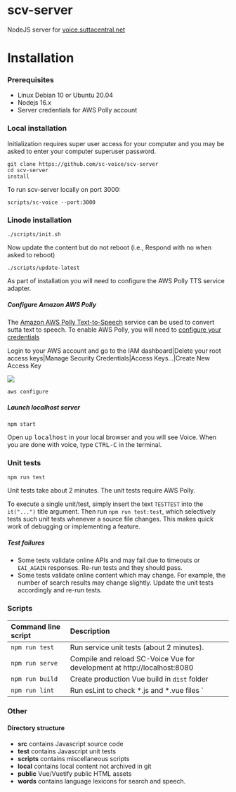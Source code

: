# scv-server

NodeJS server for [voice.suttacentral.net](https://voice.suttacentral.net)

# Installation

### Prerequisites

* Linux Debian 10 or Ubuntu 20.04
* Nodejs 16.x
* Server credentials for AWS Polly account 

### Local installation

Initialization requires super user access for your computer and you may
be asked to enter your computer superuser password.

```
git clone https://github.com/sc-voice/scv-server
cd scv-server
install
```

To run scv-server locally on port 3000:

```
scripts/sc-voice --port:3000
```

### Linode installation


```
./scripts/init.sh
```

Now update the content but do not reboot (i.e., Respond with <kbd>no</kbd> when asked to reboot)
```
./scripts/update-latest
```

As part of installation you will need to configure the AWS Polly TTS service adapter.

##### Configure Amazon AWS Polly 
The [Amazon AWS Polly Text-to-Speech](https://aws.amazon.com/polly/) service can be used to convert sutta text to speech.
To enable AWS Polly, you will need to [configure your credentials](https://docs.aws.amazon.com/sdk-for-javascript/v2/developer-guide/getting-started-nodejs.html#getting-started-nodejs-credentials)

Login to your AWS account and go to the IAM dashboard|Delete your root access keys|Manage Security Credentials|Access Keys...|Create New Access Key

<img src="https://raw.githubusercontent.com/sc-voice/sc-voice/master/src/assets/aws-keys.png"/>

```
aws configure
```

##### Launch localhost server
```
npm start
```

Open up <kbd>localhost</kbd> in your local browser and you will see Voice.
When you are done with voice, type <kbd>CTRL-C</kbd> in the terminal.

### Unit tests
```
npm run test
```
Unit tests take about 2 minutes.
The unit tests require AWS Polly. 

To execute a single unit/test, simply insert the text `TESTTEST`
into the `it("...")` title argument. Then run `npm run test:test`, 
which selectively tests such unit tests whenever a source file changes. 
This makes quick work of debugging or implementing a feature.

##### Test failures
* Some tests validate online APIs and may fail due to timeouts 
or `EAI_AGAIN` responses. Re-run tests and they should pass.
* Some tests validate online content which may change. For example, the number of search results may change slightly. Update the unit tests accordingly and re-run tests.

### Scripts

 | Command line script | Description |
 | :----- | :---------- |
 | `npm run test`  | Run service unit tests (about 2 minutes). |
 | `npm run serve` | Compile and reload SC-Voice Vue for development at http://localhost:8080 |
 | `npm run build` | Create production Vue build in `dist` folder |
 | `npm run lint`  | Run esLint to check *.js and *.vue files `|


### Other
#### Directory structure

* **src** contains Javascript source code
* **test** contains Javascript unit tests
* **scripts** contains miscellaneous scripts
* **local** contains local content not archived in git
* **public** Vue/Vuetify public HTML assets
* **words** contains language lexicons for search and speech.

